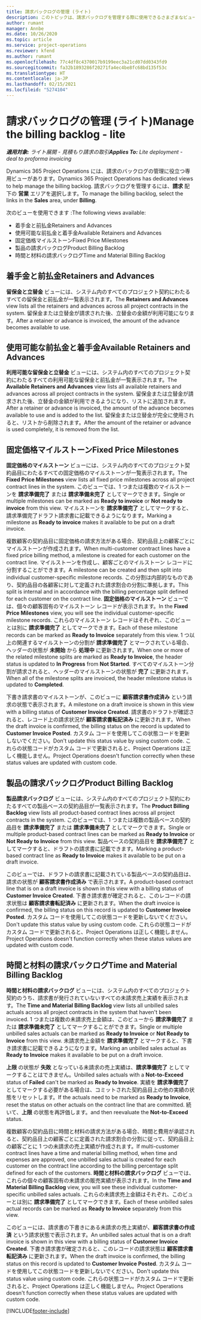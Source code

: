 ```yaml
---
title: 請求バックログの管理 (ライト)
description: このトピックは、請求バックログを管理する際に使用できるさまざまなビューに関する情報を提供します。
author: rumant
manager: Annbe
ms.date: 10/26/2020
ms.topic: article
ms.service: project-operations
ms.reviewer: kfend
ms.author: rumant
ms.openlocfilehash: 77c4df8c4370017b9199eec3a21cd07dd0343fd9
ms.sourcegitcommit: fa32b1893286f20271fa4ec4be8fc68bd135f53c
ms.translationtype: HT
ms.contentlocale: ja-JP
ms.lasthandoff: 02/15/2021
ms.locfileid: "5274104"
---
```

# <a name="manage-the-billing-backlog---lite"></a><span data-ttu-id="204be-103">請求バックログの管理 (ライト)</span><span class="sxs-lookup"><span data-stu-id="204be-103">Manage the billing backlog - lite</span></span>

<span data-ttu-id="204be-104">_**適用対象:** ライト展開 - 見積もり請求の取引_</span><span class="sxs-lookup"><span data-stu-id="204be-104">_**Applies To:** Lite deployment - deal to proforma invoicing_</span></span>

<span data-ttu-id="204be-105">Dynamics 365 Project Operations には、請求のバックログの管理に役立つ専用ビューがあります。</span><span class="sxs-lookup"><span data-stu-id="204be-105">Dynamics 365 Project Operations has dedicated views to help manage the billing backlog.</span></span> <span data-ttu-id="204be-106">請求バックログを管理するには、**請求** 配下の **営業** エリアを選択します。</span><span class="sxs-lookup"><span data-stu-id="204be-106">To manage the billing backlog, select the links in the **Sales** area, under **Billing**.</span></span> 

<span data-ttu-id="204be-107">次のビューを使用できます :</span><span class="sxs-lookup"><span data-stu-id="204be-107">The following views available:</span></span>

- <span data-ttu-id="204be-108">着手金と前払金</span><span class="sxs-lookup"><span data-stu-id="204be-108">Retainers and Advances</span></span>
- <span data-ttu-id="204be-109">使用可能な前払金と着手金</span><span class="sxs-lookup"><span data-stu-id="204be-109">Available Retainers and Advances</span></span>
- <span data-ttu-id="204be-110">固定価格マイルストーン</span><span class="sxs-lookup"><span data-stu-id="204be-110">Fixed Price Milestones</span></span>
- <span data-ttu-id="204be-111">製品の請求バックログ</span><span class="sxs-lookup"><span data-stu-id="204be-111">Product Billing Backlog</span></span>
- <span data-ttu-id="204be-112">時間と材料の請求バックログ</span><span class="sxs-lookup"><span data-stu-id="204be-112">Time and Material Billing Backlog</span></span>

## <a name="retainers-and-advances"></a><span data-ttu-id="204be-113">着手金と前払金</span><span class="sxs-lookup"><span data-stu-id="204be-113">Retainers and Advances</span></span>

<span data-ttu-id="204be-114">**留保金と立替金** ビューには、システム内のすべてのプロジェクト契約にわたるすべての留保金と前払金が一覧表示されます。</span><span class="sxs-lookup"><span data-stu-id="204be-114">The **Retainers and Advances** view lists all the retainers and advances across all project contracts in the system.</span></span> <span data-ttu-id="204be-115">留保金または立替金が請求された後、立替金の金額が利用可能になります。</span><span class="sxs-lookup"><span data-stu-id="204be-115">After a retainer or advance is invoiced, the amount of the advance becomes available to use.</span></span>

## <a name="available-retainers-and-advances"></a><span data-ttu-id="204be-116">使用可能な前払金と着手金</span><span class="sxs-lookup"><span data-stu-id="204be-116">Available Retainers and Advances</span></span>

<span data-ttu-id="204be-117">**利用可能な留保金と立替金** ビューには、システム内のすべてのプロジェクト契約にわたるすべての利用可能な留保金と前払金が一覧表示されます。</span><span class="sxs-lookup"><span data-stu-id="204be-117">The **Available Retainers and Advances** view lists all available retainers and advances across all project contracts in the system.</span></span> <span data-ttu-id="204be-118">留保金または立替金が請求された後、立替金の金額が利用できるようになり、リストに追加されます。</span><span class="sxs-lookup"><span data-stu-id="204be-118">After a retainer or advance is invoiced, the amount of the advance becomes available to use and is added to the list.</span></span> <span data-ttu-id="204be-119">留保金または立替金が完全に使用されると、リストから削除されます。</span><span class="sxs-lookup"><span data-stu-id="204be-119">After the amount of the retainer or advance is used completely, it is removed from the list.</span></span>

## <a name="fixed-price-milestones"></a><span data-ttu-id="204be-120">固定価格マイルストーン</span><span class="sxs-lookup"><span data-stu-id="204be-120">Fixed Price Milestones</span></span>

<span data-ttu-id="204be-121">**固定価格のマイルストーン** ビューには、システム内のすべてのプロジェクト契約品目にわたるすべての固定価格のマイルストーンが一覧表示されます。</span><span class="sxs-lookup"><span data-stu-id="204be-121">The **Fixed Price Milestones** view lists all fixed price milestones across all project contract lines in the system.</span></span> <span data-ttu-id="204be-122">このビューでは、1 つまたは複数のマイルストーンを **請求準備完了** または **請求準備未完了** としてマークできます。</span><span class="sxs-lookup"><span data-stu-id="204be-122">Single or multiple milestones can be marked as **Ready to invoice** or **Not ready to invoice** from this view.</span></span> <span data-ttu-id="204be-123">マイルストーンを **請求準備完了** としてマークすると、請求準備完了ドラフト請求書に記載できるようになります。</span><span class="sxs-lookup"><span data-stu-id="204be-123">Marking a milestone as **Ready to invoice** makes it available to be put on a draft invoice.</span></span>

<span data-ttu-id="204be-124">複数顧客の契約品目に固定価格の請求方法がある場合、契約品目上の顧客ごとにマイルストーンが作成されます。</span><span class="sxs-lookup"><span data-stu-id="204be-124">When multi-customer contract lines have a fixed price billing method, a milestone is created for each customer on the contract line.</span></span> <span data-ttu-id="204be-125">マイルストーンを作成し、顧客ごとのマイルストーン レコードに分割することができます。</span><span class="sxs-lookup"><span data-stu-id="204be-125">A milestone can be created and then split into individual customer-specific milestone records.</span></span> <span data-ttu-id="204be-126">この分割は内部的なものであり、契約品目の各顧客に対して定義された請求割合の分割に準拠します。</span><span class="sxs-lookup"><span data-stu-id="204be-126">This split is internal and in accordance with the billing percentage split defined for each customer on the contract line.</span></span> <span data-ttu-id="204be-127">**固定価格のマイルストーン** ビューでは、個々の顧客固有のマイルストーン レコードが表示されます。</span><span class="sxs-lookup"><span data-stu-id="204be-127">In the **Fixed Price Milestones** view, you will see the individual customer-specific milestone records.</span></span> <span data-ttu-id="204be-128">これらのマイルストーン レコードはそれぞれ、このビューとは別に **請求準備完了** としてマークできます。</span><span class="sxs-lookup"><span data-stu-id="204be-128">Each of these milestone records can be marked as **Ready to Invoice** separately from this view.</span></span> <span data-ttu-id="204be-129">1 つ以上の関連するマイルストーンの分割が **請求準備完了** とマークされている場合、ヘッダーの状態が **未開始** から **処理中** に更新されます。</span><span class="sxs-lookup"><span data-stu-id="204be-129">When one or more of the related milestone splits are marked as **Ready to Invoice**, the header status is updated to **In Progress** from **Not Started**.</span></span> <span data-ttu-id="204be-130">すべてのマイルストーン分割が請求されると、ヘッダーのマイルストーンの状態が **完了** に更新されます。</span><span class="sxs-lookup"><span data-stu-id="204be-130">When all of the milestone splits are invoiced, the header milestone status is updated to **Completed**.</span></span>

<span data-ttu-id="204be-131">下書き請求書のマイルストーンが、このビューに **顧客請求書作成済み** という請求の状態で表示されます。</span><span class="sxs-lookup"><span data-stu-id="204be-131">A milestone on a draft invoice is shown in this view with a billing status of **Customer Invoice Created**.</span></span> <span data-ttu-id="204be-132">請求書のドラフトが確認されると、レコード上の請求状況が **顧客請求書転記済み** に更新されます。</span><span class="sxs-lookup"><span data-stu-id="204be-132">When the draft invoice is confirmed, the billing status on the record is updated to **Customer Invoice Posted**.</span></span> <span data-ttu-id="204be-133">カスタム コードを使用してこの状態コードを更新しないでください。</span><span class="sxs-lookup"><span data-stu-id="204be-133">Don't update this status value by using custom code.</span></span> <span data-ttu-id="204be-134">これらの状態コードがカスタム コードで更新されると、Project Operations は正しく機能しません。</span><span class="sxs-lookup"><span data-stu-id="204be-134">Project Operations doesn't function correctly when these status values are updated with custom code.</span></span>

## <a name="product-billing-backlog"></a><span data-ttu-id="204be-135">製品の請求バックログ</span><span class="sxs-lookup"><span data-stu-id="204be-135">Product Billing Backlog</span></span>

<span data-ttu-id="204be-136">**製品請求バックログ** ビューには、システム内のすべてのプロジェクト契約にわたるすべての製品ベースの契約品目が一覧表示されます。</span><span class="sxs-lookup"><span data-stu-id="204be-136">The **Product Billing Backlog** view lists all product-based contract lines across all project contracts in the system.</span></span> <span data-ttu-id="204be-137">このビューでは、1 つまたは複数の製品ベースの契約品目を **請求準備完了** または **請求準備未完了** としてマークできます。</span><span class="sxs-lookup"><span data-stu-id="204be-137">Single or multiple product-based contract lines can be marked as **Ready to Invoice** or **Not Ready to Invoice** from this view.</span></span> <span data-ttu-id="204be-138">製品ベースの契約品目を **請求準備完了** としてマークすると、ドラフトの請求書に記載できます。</span><span class="sxs-lookup"><span data-stu-id="204be-138">Marking a product-based contract line as **Ready to Invoice** makes it available to be put on a draft invoice.</span></span>

<span data-ttu-id="204be-139">このビューでは、ドラフトの請求書に記載されている製品ベースの契約品目は、請求の状態が **顧客請求書作成済み** で表示されます。</span><span class="sxs-lookup"><span data-stu-id="204be-139">A product-based contract line that is on a draft invoice is shown in this view with a billing status of **Customer Invoice Created**.</span></span> <span data-ttu-id="204be-140">下書き請求書が確定されると、このレコードの請求状態は **顧客請求書転記済み** に更新されます。</span><span class="sxs-lookup"><span data-stu-id="204be-140">When the draft invoice is confirmed, the billing status on this record is updated to **Customer Invoice Posted**.</span></span> <span data-ttu-id="204be-141">カスタム コードを使用してこの状態コードを更新しないでください。</span><span class="sxs-lookup"><span data-stu-id="204be-141">Don't update this status value by using custom code.</span></span> <span data-ttu-id="204be-142">これらの状態コードがカスタム コードで更新されると、Project Operations は正しく機能しません。</span><span class="sxs-lookup"><span data-stu-id="204be-142">Project Operations doesn't function correctly when these status values are updated with custom code.</span></span>

## <a name="time-and-material-billing-backlog"></a><span data-ttu-id="204be-143">時間と材料の請求バックログ</span><span class="sxs-lookup"><span data-stu-id="204be-143">Time and Material Billing Backlog</span></span>

<span data-ttu-id="204be-144">**時間と材料の請求バックログ** ビューには、システム内のすべてのプロジェクト契約のうち、請求書が発行されていないすべての未請求売上実績を表示されます。</span><span class="sxs-lookup"><span data-stu-id="204be-144">The **Time and Material Billing Backlog** view lists all unbilled sales actuals across all project contracts in the system that haven't been invoiced.</span></span> <span data-ttu-id="204be-145">1 つまたは複数の未請求売上金額は、このビューから **請求準備完了** または **請求準備未完了** としてマークすることができます。</span><span class="sxs-lookup"><span data-stu-id="204be-145">Single or multiple unbilled sales actuals can be marked as **Ready to Invoice** or **Not Ready to Invoice** from this view.</span></span> <span data-ttu-id="204be-146">未請求売上金額を **請求準備完了** とマークすると、下書き請求書に記載できるようになります。</span><span class="sxs-lookup"><span data-stu-id="204be-146">Marking an unbilled sales actual as **Ready to Invoice** makes it available to be put on a draft invoice.</span></span>

<span data-ttu-id="204be-147">**上限** の状態が **失敗** となっている未請求の売上実績は、**請求準備完了** としてマークすることはできません。</span><span class="sxs-lookup"><span data-stu-id="204be-147">Unbilled sales actuals with a **Not-to-Exceed** status of **Failed** can't be marked as **Ready to Invoice**.</span></span> <span data-ttu-id="204be-148">実績を **請求準備完了** としてマークする必要がある場合は、コミットされた契約品目上の他の実績の状態をリセットします。</span><span class="sxs-lookup"><span data-stu-id="204be-148">If the actuals need to be marked as **Ready to Invoice**, reset the status on other actuals on the contract line that are committed.</span></span> <span data-ttu-id="204be-149">続いて、**上限** の状態を再評価します。</span><span class="sxs-lookup"><span data-stu-id="204be-149">and then reevaluate the **Not-to-Exceed** status.</span></span>

<span data-ttu-id="204be-150">複数顧客の契約品目に時間と材料の請求方法がある場合、時間と費用が承認されると、契約品目上の顧客ごとに定義された請求割合の分割に従って、契約品目上の顧客ごとに 1 つの未請求の売上実績が作成されます。</span><span class="sxs-lookup"><span data-stu-id="204be-150">If multi-customer contract lines have a time and material billing method, when time and expenses are approved, one unbilled sales actual is created for each customer on the contract line according to the billing percentage split defined for each of the customers.</span></span> <span data-ttu-id="204be-151">**時間と材料の請求バックログ** ビューでは、これらの個々の顧客固有の未請求の販売実績が表示されます。</span><span class="sxs-lookup"><span data-stu-id="204be-151">In the **Time and Material Billing Backlog** view, you will see these individual customer-specific unbilled sales actuals.</span></span> <span data-ttu-id="204be-152">これらの未請求売上金額はそれぞれ、このビューとは別に **請求準備完了** としてマークできます。</span><span class="sxs-lookup"><span data-stu-id="204be-152">Each of these unbilled sales actual records can be marked as **Ready to Invoice** separately from this view.</span></span>

<span data-ttu-id="204be-153">このビューには、請求書の下書きにある未請求の売上実績が、**顧客請求書の作成済** という請求状態で表示されます。</span><span class="sxs-lookup"><span data-stu-id="204be-153">An unbilled sales actual that is on a draft invoice is shown in this view with a billing status of **Customer Invoice Created**.</span></span> <span data-ttu-id="204be-154">下書き請求書が確定されると、このレコードの請求状態は **顧客請求書転記済み** に更新されます。</span><span class="sxs-lookup"><span data-stu-id="204be-154">When the draft invoice is confirmed, the billing status on this record is updated to **Customer Invoice Posted**.</span></span> <span data-ttu-id="204be-155">カスタム コードを使用してこの状態コードを更新しないでください。</span><span class="sxs-lookup"><span data-stu-id="204be-155">Don't update this status value using custom code.</span></span> <span data-ttu-id="204be-156">これらの状態コードがカスタム コードで更新されると、Project Operations は正しく機能しません。</span><span class="sxs-lookup"><span data-stu-id="204be-156">Project Operations doesn't function correctly when these status values are updated with custom code.</span></span>


[!INCLUDE[footer-include](../../includes/footer-banner.md)]